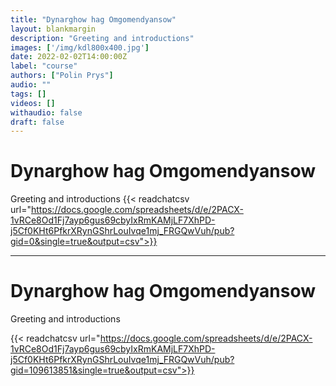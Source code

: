 ```yaml
---
title: "Dynarghow hag Omgomendyansow"
layout: blankmargin
description: "Greeting and introductions"
images: ['/img/kdl800x400.jpg']
date: 2022-02-02T14:00:00Z
label: "course"
authors: ["Polin Prys"]
audio: ""
tags: []
videos: []
withaudio: false
draft: false
---
```


# Dynarghow hag Omgomendyansow
Greeting and introductions
{{< readchatcsv url="https://docs.google.com/spreadsheets/d/e/2PACX-1vRCe8Od1Fj7ayp6gus69cbyIxRmKAMjLF7XhPD-j5Cf0KHt6PfkrXRynGShrLouIvqe1mj_FRGQwVuh/pub?gid=0&single=true&output=csv">}}


***

# Dynarghow hag Omgomendyansow
Greeting and introductions

{{< readchatcsv url="https://docs.google.com/spreadsheets/d/e/2PACX-1vRCe8Od1Fj7ayp6gus69cbyIxRmKAMjLF7XhPD-j5Cf0KHt6PfkrXRynGShrLouIvqe1mj_FRGQwVuh/pub?gid=109613851&single=true&output=csv">}}

